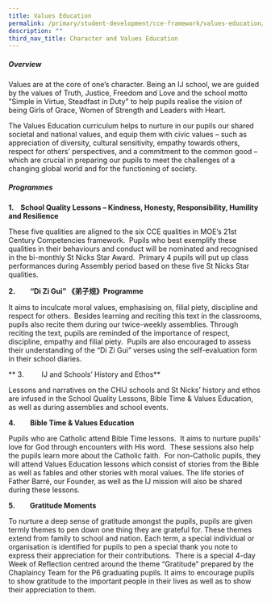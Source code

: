 ```yaml
---
title: Values Education
permalink: /primary/student-development/cce-framework/values-education/
description: ""
third_nav_title: Character and Values Education
---
```

##### **Overview**

Values are at the core of one’s character. Being an IJ school, we are guided by the values of Truth, Justice, Freedom and Love and the school motto "Simple in Virtue, Steadfast in Duty" to help pupils realise the vision of being Girls of Grace, Women of Strength and Leaders with Heart. 

The Values Education curriculum helps to nurture in our pupils our shared societal and national values, and equip them with civic values – such as appreciation of diversity, cultural sensitivity, empathy towards others, respect for others’ perspectives, and a commitment to the common good – which are crucial in preparing our pupils to meet the challenges of a changing global world and for the functioning of society.

##### **Programmes**

**1.    School Quality Lessons – Kindness, Honesty, Responsibility, Humility and Resilience**

These five qualities are aligned to the six CCE qualities in MOE’s 21st Century Competencies framework.  Pupils who best exemplify these qualities in their behaviours and conduct will be nominated and recognised in the bi-monthly St Nicks Star Award.  Primary 4 pupils will put up class performances during Assembly period based on these five St Nicks Star qualities.

**2.         “Di Zi Gui” 《弟子规》Programme**

It aims to inculcate moral values, emphasising on, filial piety, discipline and respect for others.  Besides learning and reciting this text in the classrooms, pupils also recite them during our twice-weekly assemblies. Through reciting the text, pupils are reminded of the importance of respect, discipline, empathy and filial piety.  Pupils are also encouraged to assess their understanding of the “Di Zi Gui” verses using the self-evaluation form in their school diaries.

** 3.         IJ and Schools’ History and Ethos**

Lessons and narratives on the CHIJ schools and St Nicks’ history and ethos are infused in the School Quality Lessons, Bible Time & Values Education, as well as during assemblies and school events.

**4.         Bible Time & Values Education**

Pupils who are Catholic attend Bible Time lessons.  It aims to nurture pupils' love for God through encounters with His word.  These sessions also help the pupils learn more about the Catholic faith.  For non-Catholic pupils, they will attend Values Education lessons which consist of stories from the Bible as well as fables and other stories with moral values. The life stories of Father Barré, our Founder, as well as the IJ mission will also be shared during these lessons.

**5.         Gratitude Moments**

To nurture a deep sense of gratitude amongst the pupils, pupils are given termly themes to pen down one thing they are grateful for. These themes extend from family to school and nation. Each term, a special individual or organisation is identified for pupils to pen a special thank you note to express their appreciation for their contributions.  There is a special 4-day Week of Reflection centred around the theme “Gratitude” prepared by the Chaplaincy Team for the P6 graduating pupils. It aims to encourage pupils to show gratitude to the important people in their lives as well as to show their appreciation to them.
